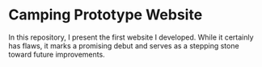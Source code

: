 # Camping Prototype Website
In this repository, I present the first website I developed. While it certainly has flaws, it marks a promising debut and serves as a stepping stone toward future improvements.
